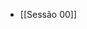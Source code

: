 <!-- QueryToSerialize: LIST FROM "content/Sessões" -->
<!-- SerializedQuery: LIST FROM "content/Sessões" -->
- [[Sessão 00]]
<!-- SerializedQuery END -->
